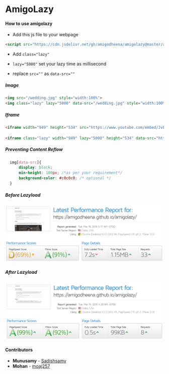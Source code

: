 # AmigoLazy

#### How to use amigolazy

 - Add this js file to your webpage

```html
<script src="https://cdn.jsdelivr.net/gh/amigodheena/amigolazy@master/amigolazy.js"></script>
```
  - Add ``` class="lazy" ```

  -  ``` lazy="5000" ``` set your lazy time as millisecond

  - replace ``` src="" ``` as  ``` data-src="" ```

##### Image

```html
<img src="/wedding.jpg" style="width:100%"> 
<img class="lazy" lazy="5000" data-src="/wedding.jpg" style="width:100%">
```
##### Iframe
```html
<iframe width="949" height="534" src="https://www.youtube.com/embed/JvEvTcXF-4Q" frameborder="0" allowfullscreen></iframe>

<iframe class="lazy" width="949" lazy="5000" height="534" data-src="https://www.youtube.com/embed/JvEvTcXF-4Q" frameborder="0" allowfullscreen></iframe>
```
##### Preventing Content Reflow 

```css
  img[data-src]{
      display: block;
      min-height: 100px; /*as per your requirement*/
      background-color: #c0c0c0; /* optional */
  }
```
##### Before Lazyload
![before_amigolazy](/w3images/before_amigolazy.png "before_amigolazy")

##### After Lazyload
![before_amigolazy](/w3images/after_amigolazy.png "after_amigolazy")

#### Contributors
* **Munusamy**  - [Sadishsamy](https://github.com/sadishsamy)
* **Mohan**  - [moaj257](https://github.com/moaj257)
